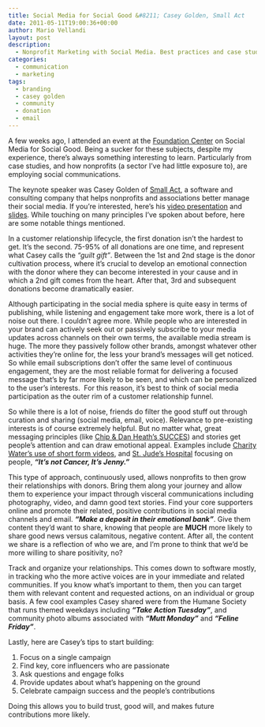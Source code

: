 ```yaml
---
title: Social Media for Social Good &#8211; Casey Golden, Small Act
date: 2011-05-11T19:00:36+00:00
author: Mario Vellandi
layout: post
description:
  - Nonprofit Marketing with Social Media. Best practices and case studies on engaging communities and donors through storytelling, concise communications
categories:
  - communication
  - marketing
tags:
  - branding
  - casey golden
  - community
  - donation
  - email
---
```

A few weeks ago, I attended an event at the [Foundation Center](http://foundationcenter.org/) on Social Media for Social Good. Being a sucker for these subjects, despite my experience, there&#8217;s always something interesting to learn. Particularly from case studies, and how nonprofits (a sector I&#8217;ve had little exposure to), are employing social communications.

The keynote speaker was Casey Golden of [Small Act](http://www.smallact.com/), a software and consulting company that helps nonprofits and associations better manage their social media. If you&#8217;re interested, here&#8217;s his [video presentation](http://vimeo.com/23376403) and [slides](http://www.slideshare.net/smallact/amplify-your-impact-social-media-for-social-good). While touching on many principles I&#8217;ve spoken about before, here are some notable things mentioned.

In a customer relationship lifecycle, the first donation isn&#8217;t the hardest to get. It&#8217;s the second. 75-95% of all donations are one time, and represent what Casey calls the _&#8220;guilt gift&#8221;_. Between the 1st and 2nd stage is the donor cultivation process, where it&#8217;s crucial to develop an emotional connection with the donor where they can become interested in your cause and in which a 2nd gift comes from the heart. After that, 3rd and subsequent donations become dramatically easier.

Although participating in the social media sphere is quite easy in terms of publishing, while listening and engagement take more work, there is a lot of noise out there. I couldn&#8217;t agree more. While people who are interested in your brand can actively seek out or passively subscribe to your media updates across channels on their own terms, the available media stream is huge. The more they passively follow other brands, amongst whatever other activities they&#8217;re online for, the less your brand&#8217;s messages will get noticed. So while email subscriptions don&#8217;t offer the same level of continuous engagement, they are the most reliable format for delivering a focused message that&#8217;s by far more likely to be seen, and which can be personalized to the user&#8217;s interests.  For this reason, it&#8217;s best to think of social media participation as the outer rim of a customer relationship funnel.

So while there is a lot of noise, friends do filter the good stuff out through curation and sharing (social media, email, voice). Relevance to pre-existing interests is of course extremely helpful. But no matter what, great messaging principles (like [Chip & Dan Heath&#8217;s SUCCES](http://en.wikipedia.org/wiki/Made_to_Stick)) and stories get people&#8217;s attention and can draw emotional appeal. Examples include [Charity Water&#8217;s use of short form videos](http://www.vimeo.com/charitywater/videos), and [St. Jude&#8217;s Hospital](http://www.stjude.org/) focusing on people, **_&#8220;It&#8217;s not Cancer, It&#8217;s Jenny.&#8221;_**

This type of approach, continuously used, allows nonprofits to then grow their relationships with donors. Bring them along your journey and allow them to experience your impact through visceral communications including photography, video, and damn good text stories. Find your core supporters online and promote their related, positive contributions in social media channels and email. **_&#8220;Make a deposit in their emotional bank&#8221;_**. Give them content they&#8217;d want to share, knowing that people are **MUCH** more likely to share good news versus calamitous, negative content. After all, the content we share is a reflection of who we are, and I&#8217;m prone to think that we&#8217;d be more willing to share positivity, no?

Track and organize your relationships. This comes down to software mostly, in tracking who the more active voices are in your immediate and related communities. If you know what&#8217;s important to them, then you can target them with relevant content and requested actions, on an individual or group basis. A few cool examples Casey shared were from the Humane Society that runs themed weekdays including **_&#8220;Take Action Tuesday&#8221;_**, and community photo albums associated with **_&#8220;Mutt Monday&#8221;_** and **_&#8220;Feline Friday&#8221;_**.

Lastly, here are Casey&#8217;s tips to start building:

  1. Focus on a single campaign
  2. Find key, core influencers who are passionate
  3. Ask questions and engage folks
  4. Provide updates about what&#8217;s happening on the ground
  5. Celebrate campaign success and the people&#8217;s contributions

Doing this allows you to build trust, good will, and makes future contributions more likely.
